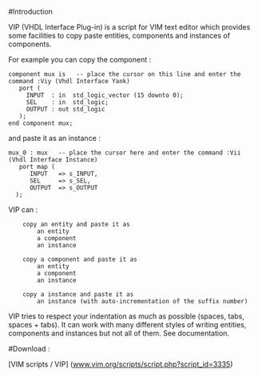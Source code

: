 #Introduction

VIP (VHDL Interface Plug-in) is a script for VIM text editor which provides some facilities to copy paste entities, components and instances of components.

For example you can copy the component :

```
component mux is   -- place the cursor on this line and enter the command :Viy (Vhdl Interface Yank)
   port (
     INPUT  : in  std_logic_vector (15 downto 0);
     SEL    : in  std_logic;
     OUTPUT : out std_logic
   );
end component mux;
```

and paste it as an instance :

```
mux_0 : mux   -- place the cursor here and enter the command :Vii (Vhdl Interface Instance)
   port map (
      INPUT   => s_INPUT,
      SEL     => s_SEL,
      OUTPUT  => s_OUTPUT
  );
```

VIP can :

```
    copy an entity and paste it as
        an entity
        a component
        an instance

    copy a component and paste it as
        an entity
        a component
        an instance

    copy a instance and paste it as
        an instance (with auto-incrementation of the suffix number)
```

VIP tries to respect your indentation as much as possible (spaces, tabs, spaces + tabs).
It can work with many different styles of writing entities, components and instances but not all of them. See documentation.

#Download :

[VIM scripts / VIP] (www.vim.org/scripts/script.php?script_id=3335)

